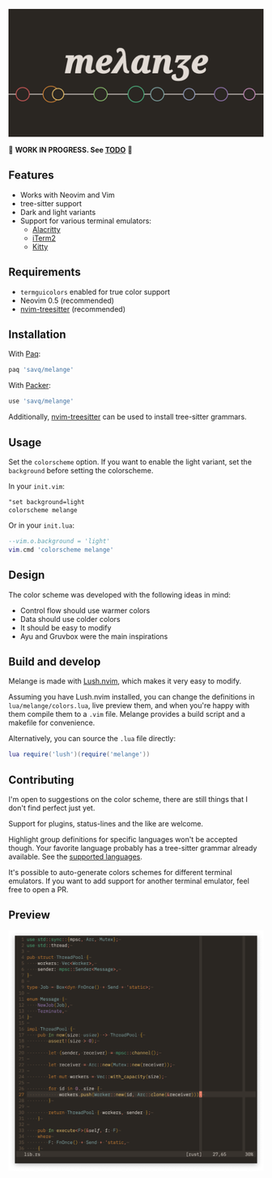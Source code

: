 ![logo](./.assets/melange-logo.png)

🚧 **WORK IN PROGRESS. See [TODO](TODO.md)** 🚧

## Features
- Works with Neovim and Vim
- tree-sitter support
- Dark and light variants
- Support for various terminal emulators:
  - [Alacritty](https://github.com/alacritty/alacritty)
  - [iTerm2](https://github.com/gnachman/iTerm2)
  - [Kitty](https://github.com/kovidgoyal/kitty)


## Requirements
* `termguicolors` enabled for true color support
* Neovim 0.5 (recommended)
* [nvim-treesitter](https://github.com/nvim-treesitter/nvim-treesitter) (recommended)



## Installation
With [Paq](https://github.com/savq/paq-nvim):
```lua
paq 'savq/melange'
```

With [Packer](https://github.com/wbthomason/packer.nvim):
```lua
use 'savq/melange'
```

Additionally, [nvim-treesitter](https://github.com/nvim-treesitter/nvim-treesitter)
can be used to install tree-sitter grammars.


## Usage

Set the `colorscheme` option. If you want to enable the light variant, set the `background` before setting the colorscheme.

In your `init.vim`:
```vim
"set background=light
colorscheme melange
```

Or in your `init.lua`:
```lua
--vim.o.background = 'light'
vim.cmd 'colorscheme melange'
```


## Design

The color scheme was developed with the following ideas in mind:

* Control flow should use warmer colors
* Data should use colder colors
* It should be easy to modify
* Ayu and Gruvbox were the main inspirations



## Build and develop

Melange is made with [Lush.nvim](https://github.com/rktjmp/lush.nvim),
which makes it very easy to modify.

Assuming you have Lush.nvim installed, you can change the definitions in
`lua/melange/colors.lua`, live preview them, and when you're happy with them
compile them to a `.vim` file. Melange provides a build script and a makefile
for convenience.

Alternatively, you can source the `.lua` file directly:

```lua
lua require('lush')(require('melange'))
```


## Contributing

I'm open to suggestions on the color scheme, there are still things that
I don't find perfect just yet.

Support for plugins, status-lines and the like are welcome.

Highlight group definitions for specific languages won't be accepted though.
Your favorite language probably has a tree-sitter grammar already available.
See the [supported languages](https://github.com/nvim-treesitter/nvim-treesitter#supported-languages).

It's possible to auto-generate colors schemes for different terminal emulators.
If you want to add support for another terminal emulator, feel free to open a PR.


## Preview

![screenshot](./.assets/screenshot2021-03-27.png)

